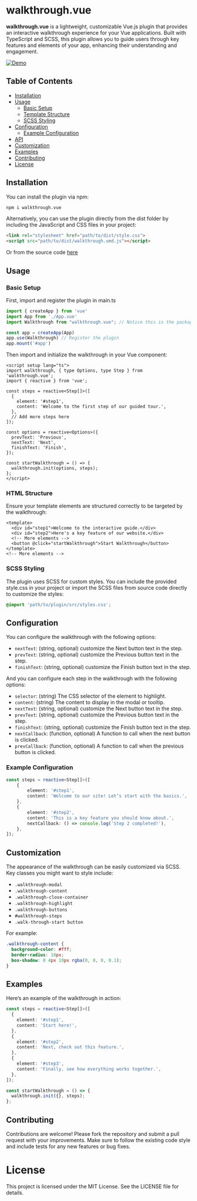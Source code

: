 # walkthrough.vue

**walkthrough.vue** is a lightweight, customizable Vue.js plugin that provides an interactive walkthrough experience for your Vue applications. Built with TypeScript and SCSS, this plugin allows you to guide users through key features and elements of your app, enhancing their understanding and engagement.

[![Demo](https://img.youtube.com/vi/23M9E-nFdcs/0.jpg)](https://youtu.be/23M9E-nFdcs)

## Table of Contents

- [Installation](#installation)
- [Usage](#usage)
    - [Basic Setup](#basic-setup)
    - [Template Structure](#template-structure)
    - [SCSS Styling](#scss-styling)
- [Configuration](#configuration)
    - [Example Configuration](#example-configuration)
- [API](#api)
- [Customization](#customization)
- [Examples](#examples)
- [Contributing](#contributing)
- [License](#license)

## Installation

You can install the plugin via npm:

```bash
npm i walkthrough.vue
```

Alternatively, you can use the plugin directly from the dist folder by including the JavaScript and CSS files in your project:
```html
<link rel="stylesheet" href="path/to/dist/style.css">
<script src="path/to/dist/walkthrough.umd.js"></script>
```

Or from the source code [here](https://github.com/ouladck/walkthrough.vue)

## Usage

### Basic Setup

First, import and register the plugin in main.ts

```typescript
import { createApp } from 'vue'
import App from './App.vue'
import Walkthrough from "walkthrough.vue"; // Notice this is the package name 😅 not a vue component

const app = createApp(App)
app.use(Walkthrough) // Register the plugin
app.mount('#app')
```

Then import and initialize the walkthrough in your Vue component:

```vue
<script setup lang="ts">
import walkthrough, { type Options, type Step } from 'walkthrough.vue';
import { reactive } from 'vue';

const steps = reactive<Step[]>([
  {
    element: '#step1',
    content: 'Welcome to the first step of our guided tour.',
  },
  // Add more steps here
]);

const options = reactive<Options>({
  prevText: 'Previous',
  nextText: 'Next',
  finishText: 'Finish',
});

const startWalkthrough = () => {
  walkthrough.init(options, steps);
};
</script>
```

### HTML Structure

Ensure your template elements are structured correctly to be targeted by the walkthrough:

```vue
<template>
  <div id="step1">Welcome to the interactive guide.</div>
  <div id="step2">Here's a key feature of our website.</div>
  <!-- More elements -->
  <button @click="startWalkthrough">Start Walkthrough</button>
</template>
<!-- More elements -->
```

### SCSS Styling

The plugin uses SCSS for custom styles. You can include the provided style.css in your project or import the SCSS files from source code directly to customize the styles:
```css
@import 'path/to/plugin/src/styles.css';
```

## Configuration
You can configure the walkthrough with the following options:
* `nextText`: (string, optional) customize the Next button text in the step.
* `prevText`: (string, optional) customize the Previous button text in the step.
* `finishText`: (string, optional) customize the Finish button text in the step.

And you can configure each step in the walkthrough with the following options:
* `selector`: (string) The CSS selector of the element to highlight.
* `content`: (string) The content to display in the modal or tooltip.
* `nextText`: (string, optional) customize the Next button text in the step.
* `prevText`: (string, optional) customize the Previous button text in the step.
* `finishText`: (string, optional) customize the Finish button text in the step.
* `nextCallback`: (function, optional) A function to call when the next button is clicked.
* `prevCallback`: (function, optional) A function to call when the previous button is clicked.


### Example Configuration
```typescript
const steps = reactive<Step[]>([
    {
        element: '#step1',
        content: 'Welcome to our site! Let’s start with the basics.',
    },
    {
        element: '#step2',
        content: 'This is a key feature you should know about.',
        nextCallback: () => console.log('Step 2 completed!'),
    },
]);
```

## Customization

The appearance of the walkthrough can be easily customized via SCSS. Key classes you might want to style include:

* `.walkthrough-modal`
* `.walkthrough-content`
* `.walkthrough-close-container`
* `.walkthrough-highlight`
* `.walkthrough-buttons`
* `#walkthrough-steps`
* `.walk-through-start button`

For example:

```scss
.walkthrough-content {
  background-color: #fff;
  border-radius: 10px;
  box-shadow: 0 4px 10px rgba(0, 0, 0, 0.1);
}
```

## Examples
Here’s an example of the walkthrough in action:

```typescript
const steps = reactive<Step[]>([
  {
    element: '#step1',
    content: 'Start here!',
  },
  {
    element: '#step2',
    content: 'Next, check out this feature.',
  },
  {
    element: '#step3',
    content: 'Finally, see how everything works together.',
  },
]);

const startWalkthrough = () => {
  walkthrough.init({}, steps);
};
```

## Contributing

Contributions are welcome! Please fork the repository and submit a pull request with your improvements. Make sure to follow the existing code style and include tests for any new features or bug fixes.

# License
This project is licensed under the MIT License. See the LICENSE file for details.